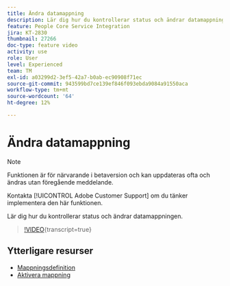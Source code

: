 ```yaml
---
title: Ändra datamappning
description: Lär dig hur du kontrollerar status och ändrar datamappningen.
feature: People Core Service Integration
jira: KT-2830
thumbnail: 27266
doc-type: feature video
activity: use
role: User
level: Experienced
team: TM
exl-id: a03299d2-3ef5-42a7-b0ab-ec90908f71ec
source-git-commit: 943599bd7ce139ef846f093ebda9084a91550aca
workflow-type: tm+mt
source-wordcount: '64'
ht-degree: 12%

---
```


# Ändra datamappning

>[!NOTE]
>
>Funktionen är för närvarande i betaversion och kan uppdateras ofta och ändras utan föregående meddelande.
>
>Kontakta [!UICONTROL Adobe Customer Support] om du tänker implementera den här funktionen.

Lär dig hur du kontrollerar status och ändrar datamappningen.

>[!VIDEO](https://video.tv.adobe.com/v/27266?learn=on){transcript=true}

## Ytterligare resurser

* [Mappningsdefinition](https://experienceleague.adobe.com/docs/campaign-standard/using/integrating-with-adobe-cloud/adobe-experience-platform/data-connector/aep-mapping-definition.html)
* [Aktivera mappning](https://experienceleague.adobe.com/docs/campaign-standard/using/integrating-with-adobe-cloud/adobe-experience-platform/data-connector/aep-mapping-activation.html)
